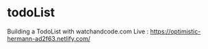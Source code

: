 # todoList
Building a TodoList with watchandcode.com
Live : https://optimistic-hermann-ad2f63.netlify.com/
